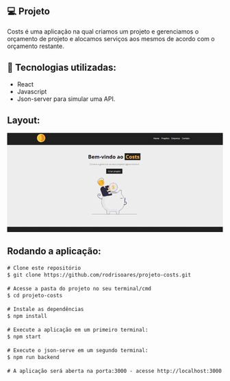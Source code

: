 ## 💻 Projeto

Costs é uma aplicação na qual criamos um projeto e gerenciamos o orçamento de projeto e alocamos serviços aos mesmos de acordo com o orçamento restante.


## 🚀 Tecnologias utilizadas:
- React
- Javascript
- Json-server para simular uma API.


## Layout:
<img src="https://github.com/rodrisoares/projeto-costs/blob/main/src/img/costs.gif" />

## Rodando a aplicação:
```
# Clone este repositório
$ git clone https://github.com/rodrisoares/projeto-costs.git

# Acesse a pasta do projeto no seu terminal/cmd
$ cd projeto-costs

# Instale as dependências
$ npm install 

# Execute a aplicação em um primeiro terminal:
$ npm start 

# Execute o json-serve em um segundo terminal:
$ npm run backend

# A aplicação será aberta na porta:3000 - acesse http://localhost:3000
```

